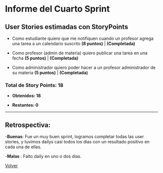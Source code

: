 # Informe del Cuarto Sprint

## User Stories estimadas con **StoryPoints**


- Como estudiante quiero que me notifiquen cuando un profesor agrega una tarea a un calendario suscrito **(8 puntos)** | **(Completada)**

- Como profesor (admin de materia) quiero publicar una tarea en una fecha **(5 puntos)** | **(Completada)**

- Como administrador quiero poder hacer a un profesor administrador de su materia **(5 puntos)** | **(Completada)**


### **Total de Story Points:  18**

  - **Obtenidos: 18**

  - **Restantes: 0**
---

## Retrospectiva:

  -**Buenas**: Fue un muy buen sprint, logramos completar todas las user stories, y tuvimos dailys casi todos los dias con un resultado positivo en cada una de ellas.
  
  -**Malas** : Falto daily en uno o dos dias.

[Volver](https://github.com/cassa10/UNQalendario)
